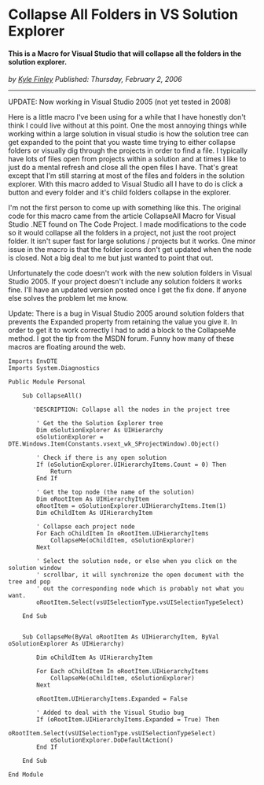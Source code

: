 # Collapse All Folders in VS Solution Explorer
#### This is a Macro for Visual Studio that will collapse all the folders in the solution explorer.

*<div class="article-meta-data"> by <span class="article-meta-author" itemprop="author"><a href="https://twitter.com/kfinley" target="_blank" title="kfinley on Twitter">Kyle Finley</a></span> Published: <time itemprop="pubdate" datetime="2/3/2006 1:34:00 AM">Thursday, February 2, 2006</time></div>*

---

UPDATE: Now working in Visual Studio 2005 (not yet tested in 2008)

Here is a little macro I've been using for a while that I have honestly don't think I could live without at this point. One the most annoying things while working within a large solution in visual studio is how the solution tree can get expanded to the point that you waste time trying to either collapse folders or visually dig through the projects in order to find a file. I typically have lots of files open from projects within a solution and at times I like to just do a mental refresh and close all the open files I have. That's great except that I'm still starring at most of the files and folders in the solution explorer. With this macro added to Visual Studio all I have to do is click a button and every folder and it's child folders collapse in the explorer.

I'm not the first person to come up with something like this. The original code for this macro came from the article CollapseAll Macro for Visual Studio .NET found on The Code Project. I made modifications to the code so it would collapse all the folders in a project, not just the root project folder. It isn't super fast for large solutions / projects but it works. One minor issue in the macro is that the folder icons don't get updated when the node is closed. Not a big deal to me but just wanted to point that out.

Unfortunately the code doesn't work with the new solution folders in Visual Studio 2005. If your project doesn't include any solution folders it works fine. I'll have an updated version posted once I get the fix done. If anyone else solves the problem let me know.

Update:  There is a bug in Visual Studio 2005 around solution folders that prevents the Expanded property from retaining the value you give it.  In order to get it to work correctly I had to add a block to the CollapseMe method.  I got the tip from the MSDN forum.  Funny how many of these macros are floating around the web.

```vbscript
Imports EnvDTE
Imports System.Diagnostics

Public Module Personal

    Sub CollapseAll()

       'DESCRIPTION: Collapse all the nodes in the project tree

        ' Get the the Solution Explorer tree
        Dim oSolutionExplorer As UIHierarchy
        oSolutionExplorer = DTE.Windows.Item(Constants.vsext_wk_SProjectWindow).Object()

        ' Check if there is any open solution
        If (oSolutionExplorer.UIHierarchyItems.Count = 0) Then
            Return
        End If

        ' Get the top node (the name of the solution)
        Dim oRootItem As UIHierarchyItem
        oRootItem = oSolutionExplorer.UIHierarchyItems.Item(1)
        Dim oChildItem As UIHierarchyItem

        ' Collapse each project node
        For Each oChildItem In oRootItem.UIHierarchyItems
            CollapseMe(oChildItem, oSolutionExplorer)
        Next

        ' Select the solution node, or else when you click on the solution window
        ' scrollbar, it will synchronize the open document with the tree and pop
        ' out the corresponding node which is probably not what you want.
        oRootItem.Select(vsUISelectionType.vsUISelectionTypeSelect)

    End Sub


    Sub CollapseMe(ByVal oRootItem As UIHierarchyItem, ByVal oSolutionExplorer As UIHierarchy)

        Dim oChildItem As UIHierarchyItem

        For Each oChildItem In oRootItem.UIHierarchyItems
            CollapseMe(oChildItem, oSolutionExplorer)
        Next

        oRootItem.UIHierarchyItems.Expanded = False

        ' Added to deal with the Visual Studio bug
        If (oRootItem.UIHierarchyItems.Expanded = True) Then
            oRootItem.Select(vsUISelectionType.vsUISelectionTypeSelect)
            oSolutionExplorer.DoDefaultAction()
        End If

    End Sub

End Module
```
